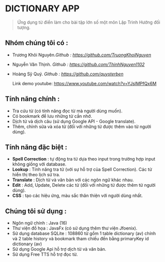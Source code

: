 # DICTIONARY APP

> Ứng dụng từ điển làm cho bài tập lớn số một môn Lập Trình Hướng đối tượng.
## Nhóm chúng tôi có :
  - Trương Khôi Nguyên.*Github : https://github.com/TruongKhoiNguyen*
  - Nguyễn Văn Thịnh. *Github : https://github.com/ThinhNguyen1102*
  - Hoàng Sỹ Quý. *Github : https://github.com/quysterben*

    Link demo youtube: https://www.youtube.com/watch?v=YJslMPfQx6M

## Tính năng chính : 
  - Tra cứu từ (có tính năng đọc từ mà người dùng muốn).
  - Có bookmark để lưu những từ cần nhớ.
  - Dịch từ và dịch câu (sử dụng Google API - Google translate).
  - Thêm, chỉnh sửa và xóa từ (đối với những từ được thêm vào từ người dùng).

## Tính năng đặc biệt :
  - **Spell Correction** : tự động tra từ dựa theo input trong trường hợp input không giống với database.
  - **Lookup** : Tính năng tra từ (với sự hỗ trợ của Spell Correction). Các từ hiển thị theo lịch sử tra.
  - **Translate** : Dịch từ và văn bản với các ngôn ngữ khác nhau.
  - **Edit** : Add, Update, Delete các từ (đối với những từ được thêm từ người dùng).
  - **CSS** : tạo các hiệu ứng, màu sắc thân thiện với người dùng nhất.

## Chúng tôi sử dụng :
  - Ngôn ngữ chính : Java (16)
  - Thư viện đồ họa : JavaFx (có sử dụng thêm thư viện Jfoenix).
  - Sử dụng database SQLite : 108860 từ gồm 1 table dictionary (av) chính 
    và 2 table history và bookmark tham chiếu đến bằng primaryKey id dictionary (av)
  - Sử dụng Google Api hỗ trợ dịch từ và văn bản.
  - Sử dụng Free TTS hỗ trợ đọc từ.
